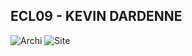 ECL09 - KEVIN DARDENNE
------------------------

![Archi](images/archi_terraform.png) ![Site](images/screen_site.png)
